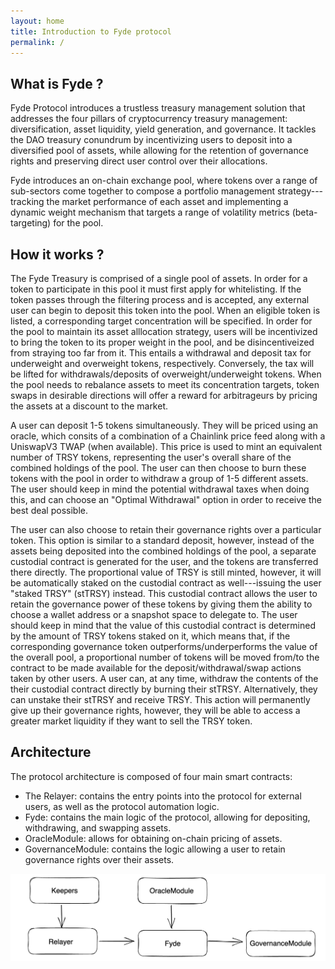```yaml
---
layout: home
title: Introduction to Fyde protocol
permalink: /
---
```


## What is Fyde ? 

Fyde Protocol introduces a trustless treasury management solution that addresses the four pillars of cryptocurrency treasury management: diversification, asset liquidity, yield generation, and governance. It tackles the DAO treasury conundrum by incentivizing users to deposit into a diversified pool of assets, while allowing for the retention of governance rights and preserving direct user control over their allocations. 


Fyde introduces an on-chain exchange pool, where tokens over a range of sub-sectors come together to compose a portfolio management strategy---tracking the market performance of each asset and implementing a dynamic weight mechanism that targets a range of volatility metrics (beta-targeting) for the pool.


## How it works ? 

The Fyde Treasury is comprised of a single pool of assets. In order for a token to participate in this pool it must first apply for whitelisting. If the token passes through the filtering process and is accepted, any external user can begin to deposit this token into the pool. When an eligible token is listed, a corresponding target concentration will be specified. In order for the pool to maintain its asset alllocation strategy, users will be incentivized to bring the token to its proper weight in the pool, and be disincentiveized from straying too far from it. This entails a withdrawal and deposit tax for underweight and overweight tokens, respectively. Conversely, the tax will be lifted for withdrawals/deposits of overweight/underweight tokens. When the pool needs to rebalance assets to meet its concentration targets, token swaps in desirable directions will offer a reward for arbitrageurs by pricing the assets at a discount to the market.

A user can deposit 1-5 tokens simultaneously. They will be priced using an oracle, which consits of a combination of a Chainlink price feed along with a UniswapV3 TWAP (when available). This price is used to mint an equivalent number of TRSY tokens, representing the user's overall share of the combined holdings of the pool. The user can then choose to burn these tokens with the pool in order to withdraw a group of 1-5 different assets. The user should keep in mind the potential withdrawal taxes when doing this, and can choose an "Optimal Withdrawal" option in order to receive the best deal possible.

The user can also choose to retain their governance rights over a particular token. This option is similar to a standard deposit, however, instead of the assets being deposited into the combined holdings of the pool, a separate custodial contract is generated for the user, and the tokens are transferred there directly. The proportional value of TRSY is still minted, however, it will be automatically staked on the custodial contract as well---issuing the user "staked TRSY" (stTRSY) instead. This custodial contract allows the user to retain the governance power of these tokens by giving them the ability to choose a wallet address or a snapshot space to delegate to. The user should keep in mind that the value of this custodial contract is determined by the amount of TRSY tokens staked on it, which means that, if the corresponding governance token outperforms/underperforms the value of the overall pool, a proportional number of tokens will be moved from/to the contract to be made available for the deposit/withdrawal/swap actions taken by other users. A user can, at any time, withdraw the contents of the their custodial contract directly by burning their stTRSY. Alternatively, they can unstake their stTRSY and receive TRSY. This action will permanently give up their governance rights, however, they will be able to access a greater market liquidity if they want to sell the TRSY token. 


## Architecture

The protocol architecture is composed of four main smart contracts:

- The Relayer: contains the entry points into the protocol for external users, as well as the protocol automation logic.
- Fyde: contains the main logic of the protocol, allowing for depositing, withdrawing, and swapping assets.
- OracleModule: allows for obtaining on-chain pricing of assets.
- GovernanceModule: contains the logic allowing a user to retain governance rights over their assets.
  

![Architecture](/illustrations/ContractOverview.png)
